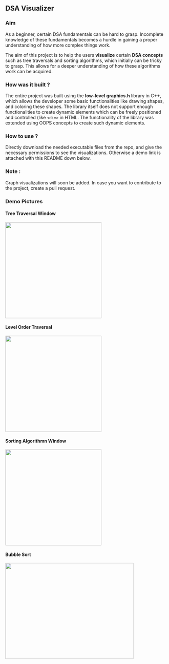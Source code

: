 ## DSA Visualizer

### Aim
As a beginner, certain DSA fundamentals can be hard to grasp. Incomplete knowledge of these fundamentals becomes a hurdle in gaining a proper understanding of how
more complex things work.

The aim of this project is to help the users **visualize** certain **DSA concepts** such as tree traversals and sorting algorithms, which initially can be tricky
to grasp. This allows for a deeper understanding of how these algorithms work can be acquired. 

### How was it built ?
The entire project was built using the **low-level** **graphics.h** library in C++, which allows the developer some basic functionalities like drawing shapes, and 
coloring these shapes. The library itself does not support enough functionalities to create dynamic elements which can be freely positioned and controlled (like
``<div>`` in HTML. The functionality of the library was extended using OOPS concepts to create such dynamic elements.

### How to use ?
Directly download the needed executable files from the repo, and give the necessary permissions to see the visualizations. Otherwise a demo link is attached with
this README down below.

### Note : 
Graph visualizations will soon be added. In case you want to contribute to the project, create a pull request.

### Demo Pictures
#### Tree Traversal Window
<img src="https://github.com/user-attachments/assets/b970fa95-d1bb-4745-a399-35811079b7dd" width=300 height=300>

#### Level Order Traversal
<img src="https://github.com/user-attachments/assets/eb9979c0-2fac-4d77-87dc-2da2d4dddaea" width=300 height=300>

#### Sorting Algorithmn Window
<img src="https://github.com/user-attachments/assets/2c3800c5-c328-4127-99b9-71dda4059f6e" width=300 height=300>

#### Bubble Sort
<img src="https://github.com/user-attachments/assets/a8a7f3f2-1f0c-4b04-a252-d3dc5d9964ac" width=400 height=300>

